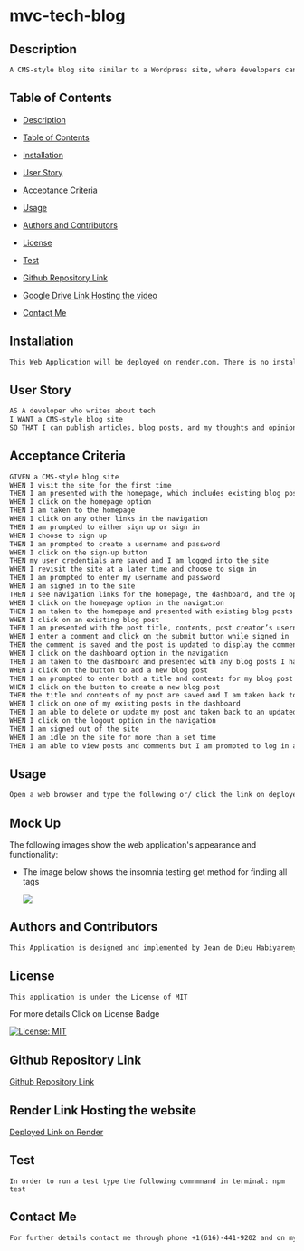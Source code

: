 # mvc-tech-blog

## Description
```md
A CMS-style blog site similar to a Wordpress site, where developers can publish their blog posts and comment on other developers’ posts as well.
```
## Table of Contents

- [Description](#describution)
- [Table of Contents](#table-of-contents)
- [Installation](#installation)
- [User Story](#user-story)
- [Acceptance Criteria](#acceptance-criteria)
- [Usage](#usage)

- [Authors and Contributors](#authors-and-contributors)
- [License](#license)
- [Test](#test)
- [Github Repository Link](#github-repository-link)
- [Google Drive Link Hosting the video](#google-drive-link-hosting-the-video)
- [Contact Me](#contact-me)

## Installation
```md
This Web Application will be deployed on render.com. There is no installation required 

```
## User Story

```md
AS A developer who writes about tech
I WANT a CMS-style blog site
SO THAT I can publish articles, blog posts, and my thoughts and opinions
```

## Acceptance Criteria
```md
GIVEN a CMS-style blog site
WHEN I visit the site for the first time
THEN I am presented with the homepage, which includes existing blog posts if any have been posted; navigation links for the homepage and the dashboard; and the option to log in
WHEN I click on the homepage option
THEN I am taken to the homepage
WHEN I click on any other links in the navigation
THEN I am prompted to either sign up or sign in
WHEN I choose to sign up
THEN I am prompted to create a username and password
WHEN I click on the sign-up button
THEN my user credentials are saved and I am logged into the site
WHEN I revisit the site at a later time and choose to sign in
THEN I am prompted to enter my username and password
WHEN I am signed in to the site
THEN I see navigation links for the homepage, the dashboard, and the option to log out
WHEN I click on the homepage option in the navigation
THEN I am taken to the homepage and presented with existing blog posts that include the post title and the date created
WHEN I click on an existing blog post
THEN I am presented with the post title, contents, post creator’s username, and date created for that post and have the option to leave a comment
WHEN I enter a comment and click on the submit button while signed in
THEN the comment is saved and the post is updated to display the comment, the comment creator’s username, and the date created
WHEN I click on the dashboard option in the navigation
THEN I am taken to the dashboard and presented with any blog posts I have already created and the option to add a new blog post
WHEN I click on the button to add a new blog post
THEN I am prompted to enter both a title and contents for my blog post
WHEN I click on the button to create a new blog post
THEN the title and contents of my post are saved and I am taken back to an updated dashboard with my new blog post
WHEN I click on one of my existing posts in the dashboard
THEN I am able to delete or update my post and taken back to an updated dashboard
WHEN I click on the logout option in the navigation
THEN I am signed out of the site
WHEN I am idle on the site for more than a set time
THEN I am able to view posts and comments but I am prompted to log in again before I can add, update, or delete posts
```

## Usage

```md
Open a web browser and type the following or/ click the link on deployed link
 ```



## Mock Up

The following images show the web application's appearance and functionality:

* The image below shows the insomnia testing get method for finding all tags

    ![](./images/function.png)


## Authors and Contributors

```md
This Application is designed and implemented by Jean de Dieu Habiyaremye, a 2024 bootcamp students hosted by edx partering with MSU. This application is made possible through different guidance and advice of the Professor Jung and si different Teacher Assistance of the bootcamp
```
## License

```md
This application is under the License of MIT
```

For more details Click on License Badge   

[![License: MIT](https://img.shields.io/badge/License-MIT-yellow.svg)](LICENSE)
## Github Repository Link

[Github Repository Link](https://github.com/jahdona/mvc-tech-blog)

## Render Link Hosting the website

[Deployed Link on Render](https://mvc-tech-blog-pi5e.onrender.com)

## Test

```
In order to run a test type the following comnmnand in terminal: npm test
```
## Contact Me

```md
For further details contact me through phone +1(616)-441-9202 and on my Email: jahdonah@yahoo.com
```

